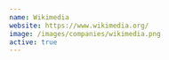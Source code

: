 ```yaml
---
name: Wikimedia
website: https://www.wikimedia.org/
image: /images/companies/wikimedia.png 
active: true
---
```


